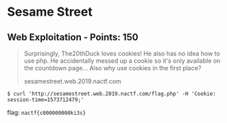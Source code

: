 # Sesame Street

## Web Exploitation - Points: 150

> Surprisingly, The20thDuck loves cookies! He also has no idea how to use php. He accidentally messed up a cookie so it's only available on the countdown page... Also why use cookies in the first place?
>
> 
>
> sesamestreet.web.2019.nactf.com
>

	$ curl 'http://sesamestreet.web.2019.nactf.com/flag.php' -H 'Cookie: session-time=1573712479;'

flag: `nactf{c000000000ki3s}`
